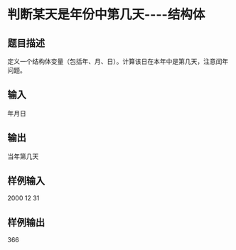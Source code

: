  # 判断某天是年份中第几天----结构体  
  
 ## 题目描述  
 定义一个结构体变量（包括年、月、日）。计算该日在本年中是第几天，注意闰年问题。  
 ## 输入  
 年月日  
 ## 输出  
 当年第几天  
 ## 样例输入  
 2000 12 31  
 ## 样例输出  
 366  
   
  
